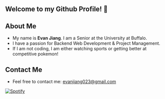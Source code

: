 ## Welcome to my Github Profile! 👋

## About Me
- My name is **Evan Jiang**. I am a Senior at the University at Buffalo.
- I have a passion for Backend Web Development & Project Management.
- If I am not coding, I am either watching sports or getting better at competitive pokemon!

## Contact Me
- Feel free to contact me: [evanjiang023@gmail.com](mailto:evanjiang023@gmail.com)

[![Spotify](https://kmu7ktg5jcjvpw6tfv7czccjw.vercel.app/api/spotify)](https://open.spotify.com/user/kmu7ktg5jcjvpw6tfv7czccjw)

<!--
**EvanJSP215/EvanJSP215** is a ✨ _special_ ✨ repository because its `README.md` (this file) appears on your GitHub profile.

Here are some ideas to get you started:


- 🔭 I’m currently working on ...
- 🌱 I’m currently learning ...
- 👯 I’m looking to collaborate on ...
- 🤔 I’m looking for help with ...
- 💬 Ask me about ...
- 📫 How to reach me: ...
- 😄 Pronouns: ...
- ⚡ Fun fact: ...
-->
